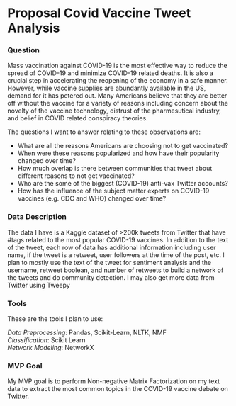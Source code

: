 # Proposal Covid Vaccine Tweet Analysis

### Question

Mass vaccination against COVID-19 is the most effective way to reduce the spread of COVID-19 and minimize COVID-19 related deaths. It is also a crucial step
in accelerating the reopening of the economy in a safe manner. However, while vaccine supplies are abundantly available in the US, demand for it has petered out.
Many Americans believe that they are better off without the vaccine for a variety of reasons including concern about the novelty of the vaccine technology,
distrust of the pharmesutical industry, and belief in COVID related conspiracy theories. 

The questions I want to answer relating to these observations are:
- What are all the reasons Americans are choosing not to get vaccinated?
- When were these reasons popularized and how have their popularity changed over time?
- How much overlap is there between communities that tweet about different reasons to not get vaccinated?
- Who are the some of the biggest (COVID-19) anti-vax Twitter accounts?
- How has the influence of the subject matter experts on COVID-19 vaccines (e.g. CDC and WHO) changed over time?

### Data Description

The data I have is a Kaggle dataset of >200k tweets from Twitter that have #tags related to the most popular COVID-19 vaccines. In addition to the text of the tweet,
each row of data has additional information including user name, if the tweet is a retweet, user followers at the time of the post, etc. I plan to mostly use the
text of the tweet for sentiment analysis and the username, retweet boolean, and number of retweets to build a network of the tweets and do community detection.
I may also get more data from Twitter using Tweepy

### Tools

These are the tools I plan to use:

*Data Preprocessing*: Pandas, Scikit-Learn, NLTK, NMF <br/>
*Classification*: Scikit Learn <br/>
*Network Modeling*: NetworkX <br/>


### MVP Goal

My MVP goal is to perform Non-negative Matrix Factorization on my text data to extract the most common topics in the COVID-19 vaccine debate on Twitter.

